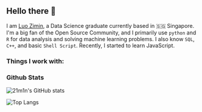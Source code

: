 ## Hello there 👋

<!--
**21m1n/21m1n** is a ✨ _special_ ✨ repository because its `README.md` (this file) appears on your GitHub profile.

Here are some ideas to get you started:

- 🔭 I’m currently working on ...
- 🌱 I’m currently learning ...
- 👯 I’m looking to collaborate on ...
- 🤔 I’m looking for help with ...
- 💬 Ask me about ...
- 📫 How to reach me: ...
- 😄 Pronouns: ...
- ⚡ Fun fact: ...
-->

I am [Luo Zimin](https://21m1n.github.io/), a Data Science graduate currently based in 🇸🇬 Singapore. I'm a big fan of the Open Source Community, and I primarily use `python` and `R` for data analysis and solving machine learning problems. I also know `SQL`, `C++`, and basic `Shell Script`. Recently, I started to learn JavaScript.

### Things I work with:


### Github Stats

![21m1n's GitHub stats](https://github-readme-stats.vercel.app/api?username=21m1n&count_private=true&show_icons=true)

![Top Langs](https://github-readme-stats.vercel.app/api/top-langs/?username=21m1n)
